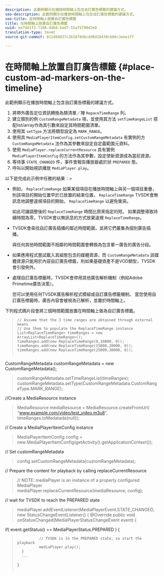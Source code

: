 ```yaml
---
description: 此範例顯示在播放時間軸上包含自訂廣告標籤的建議方式。
seo-description: 此範例顯示在播放時間軸上包含自訂廣告標籤的建議方式。
seo-title: 在時間軸上放置自訂廣告標籤
title: 在時間軸上放置自訂廣告標籤
uuid: ee74d1f3-7186-44b8-bad7-55af579842e8
translation-type: tm+mt
source-git-commit: 812d04037c3b18f8d8cdd0d18430c686c3eee1ff

---
```



# 在時間軸上放置自訂廣告標籤 {#place-custom-ad-markers-on-the-timeline}

此範例顯示在播放時間軸上包含自訂廣告標籤的建議方式。

1. 將帶外廣告定位資訊轉換為類清單／陣 `RepaceTimeRange` 列。
1. 建立類別的例 `CustomRangeMetadata` 項，並使用其方法 `setTimeRangeList` 搭配list/array作為其引數來設定其時間範圍清單。
1. 使用其 `setType` 方法將類型設定為 `MARK_RANGE`。
1. 使用具 `MediaPlayerItemConfig.setCustomRangeMetadata` 有實例的方 `CustomRangeMetadata` 法作為其參數來設定自定義範圍元資料。
1. 使用 `MediaPlayer.replaceCurrentResource` 具有實例 `MediaPlayerItemConfig` 的方法作為其參數，設定使新資源成為當前資源。
1. 等待事 `STATE_CHANGED` 件，事件會報告播放器處於狀 `PREPARED` 態。
1. 呼叫以開始視訊播放 `MediaPlayer.play`。

以下是完成此示例中任務的結果：>
* 例如， `ReplaceTimeRange` 如果某個項目在播放時間軸上與另一個項目重疊，則該項目的開始位置早於已放置的結束位置， `ReplaceTimeRange` TVSDK會無訊息地調整違規項目的開始， `ReplaceTimeRange` 以避免衝突。

   如此可讓調整後的 `ReplaceTimeRange` 時間比原來指定的短。 如果調整導致持續時間為零，TVSDK會以無訊息的方式放棄違規 `ReplaceTimeRange`。

* TVSDK會尋找自訂廣告插播的鄰近時間範圍，並將它們叢集為個別廣告插播。

   與任何其他時間範圍不相鄰的時間範圍會轉換為包含單一廣告的廣告分段。
* 如果應用程式嘗試載入其組態包含的媒體資源，而 `CustomRangeMetadata` 該媒體資源只能用於內容自訂廣告標籤，則如果基礎資產不是VOD類型，TVSDK會引發例外。
* 處理自訂廣告標籤時，TVSDK會停用其他廣告解析機制（例如Adobe Primetime廣告決策）。

   您可以使用任何TVSDK廣告解析程式模組或自訂廣告標籤機制。 當您使用自訂廣告標籤時，廣告內容會被視為已解析，並置於時間軸上。

下列程式碼片段會將三個時間範圍放置在時間軸上做為自訂廣告標籤。

>```java>
>// Assume that the 3 time ranges are obtained through external means 
>// Use them to populate the ReplaceTimeRange instance 
>List<ReplaceTimeRange> timeRanges = new ArrayList<ReplaceTimeRange>(); 
>timeRanges.add(new ReplaceTimeRange(0,10000, 0)); 
>timeRanges.add(new ReplaceTimeRange(15000,20000, 0)); 
>timeRanges.add(new ReplaceTimeRange(25000,30000, 0)); 
> 
>
CustomRangeMetadata customRangeMetadata = new CustomRangeMetadata(); 
>customRangeMetadata.setTimeRangeList(timeRanges); 
>customRangeMetadata.setType(CustomRangeMetadata.CustomRangeType.MARK_RANGE); 
> 
>
//Create a MediaResource instance 
>MediaResource mediaResource = MediaResource.createFromUrl( 
>               "www.example.com/video/test_video.m3u8", timeRanges.toMedatada(null)); 
> 
>
// Create a MediaPlayerItemConfig instance 
>MediaPlayerItemConfig config =  
>   new MediaPlayerItemConfig(getActivity().getApplicationContext()); 
> 
>
// Set customRangeMetadata 
>config.setCustomRangeMetadata(customRangeMetadata); 
> 
>
// Prepare the content for playback by calling replaceCurrentResource 
>// NOTE: mediaPlayer is an instance of a properly configured MediaPlayer  
>mediaPlayer.replaceCurrentResource(mediaResource, config); 
> 
>
// wait for TVSDK to reach the PREPARED state 
>mediaPlayer.addEventListener(MediaPlayerEvent.STATE_CHANGED,  
>   new StatusChangeEventListener() { 
>       @Override 
>       public void onStatusChanged(MediaPlayerStatusChangeEvent event) { 
> 
>    
   if( event.getStatus() == MediaPlayerStatus.PREPARED ) { 
>               // TVSDK is in the PREPARED state, so start the playback  
>               mediaPlayer.play(); 
>       } 
>       ... 
>}
>```
